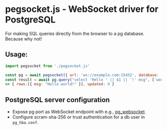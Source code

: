 # pegsocket.js - WebSocket driver for PostgreSQL

For making SQL queries directly from the browser to a pg database. Because why not!

## Usage:
```js
import pegsocket from './pegsocket.js'

const pg = await pegsocket({ url: 'ws://example.com:15432', database: 'web', user: 'browser' });
const result = await pg.query("select 'Hello ' || $1 || '!' msg", ['world']);
=> { rows:[{ msg: "Hello world!" }], updated: 0 }
```

## PostgreSQL server configuration

 * Expose pg port as WebSocket endpoint with e.g., [pg_websocket](https://github.com/alaisi/pg_websocket).
 * Configure scram-sha-256 or trust authentication for a db user in ```pg_hba.conf```.
